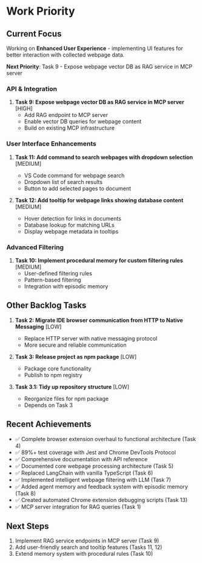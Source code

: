 # Work Priority

## Current Focus

Working on **Enhanced User Experience** - implementing UI features for better interaction with collected webpage data.

**Next Priority**: Task 9 - Expose webpage vector DB as RAG service in MCP server

### API & Integration

1. **Task 9: Expose webpage vector DB as RAG service in MCP server** [HIGH]
   - Add RAG endpoint to MCP server
   - Enable vector DB queries for webpage content
   - Build on existing MCP infrastructure

### User Interface Enhancements

1. **Task 11: Add command to search webpages with dropdown selection** [MEDIUM]
   - VS Code command for webpage search
   - Dropdown list of search results
   - Button to add selected pages to document

2. **Task 12: Add tooltip for webpage links showing database content** [MEDIUM]
   - Hover detection for links in documents
   - Database lookup for matching URLs
   - Display webpage metadata in tooltips

### Advanced Filtering

1. **Task 10: Implement procedural memory for custom filtering rules** [MEDIUM]
   - User-defined filtering rules
   - Pattern-based filtering
   - Integration with episodic memory

## Other Backlog Tasks

1. **Task 2: Migrate IDE browser communication from HTTP to Native Messaging** [LOW]
   - Replace HTTP server with native messaging protocol
   - More secure and reliable communication

2. **Task 3: Release project as npm package** [LOW]
   - Package core functionality
   - Publish to npm registry

3. **Task 3.1: Tidy up repository structure** [LOW]
   - Reorganize files for npm package
   - Depends on Task 3

## Recent Achievements

- ✅ Complete browser extension overhaul to functional architecture (Task 4)
- ✅ 89%+ test coverage with Jest and Chrome DevTools Protocol
- ✅ Comprehensive documentation with API reference
- ✅ Documented core webpage processing architecture (Task 5)
- ✅ Replaced LangChain with vanilla TypeScript (Task 6)
- ✅ Implemented intelligent webpage filtering with LLM (Task 7)
- ✅ Added agent memory and feedback system with episodic memory (Task 8)
- ✅ Created automated Chrome extension debugging scripts (Task 13)
- ✅ MCP server integration for RAG queries (Task 1)

## Next Steps

1. Implement RAG service endpoints in MCP server (Task 9)
2. Add user-friendly search and tooltip features (Tasks 11, 12)
3. Extend memory system with procedural rules (Task 10)